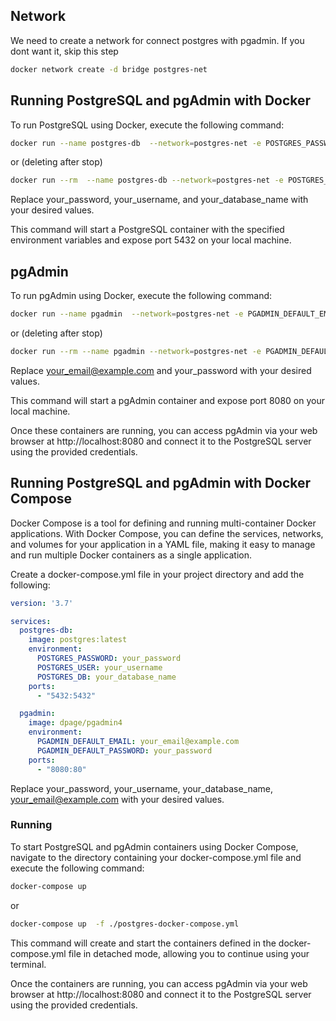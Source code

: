 ## Network
We need to create a network for connect postgres with pgadmin. If you dont want it, skip this step

``` bash
docker network create -d bridge postgres-net
```
## Running PostgreSQL and pgAdmin with Docker
To run PostgreSQL using Docker, execute the following command:

```bash
docker run --name postgres-db  --network=postgres-net -e POSTGRES_PASSWORD=your_password -e POSTGRES_USER=your_username -e POSTGRES_DB=your_database_name -p 5432:5432 -d postgres:latest 
```
or (deleting after stop)

```bash
docker run --rm  --name postgres-db --network=postgres-net -e POSTGRES_PASSWORD=your_password -e POSTGRES_USER=your_username -e POSTGRES_DB=your_database_name -p 5432:5432 -d postgres:latest 
```

Replace your_password, your_username, and your_database_name with your desired values.

This command will start a PostgreSQL container with the specified environment variables and expose port 5432 on your local machine.

## pgAdmin
To run pgAdmin using Docker, execute the following command:

```bash
docker run --name pgadmin  --network=postgres-net -e PGADMIN_DEFAULT_EMAIL=your_email@example.com -e PGADMIN_DEFAULT_PASSWORD=your_password -p 8080:80 -d dpage/pgadmin4
```

or (deleting after stop)
```bash
docker run --rm --name pgadmin --network=postgres-net -e PGADMIN_DEFAULT_EMAIL=your_email@example.com -e PGADMIN_DEFAULT_PASSWORD=your_password -p 8080:80 -d dpage/pgadmin4
```

Replace your_email@example.com and your_password with your desired values.

This command will start a pgAdmin container and expose port 8080 on your local machine.

Once these containers are running, you can access pgAdmin via your web browser at http://localhost:8080 and connect it to the PostgreSQL server using the provided credentials.

## Running PostgreSQL and pgAdmin with Docker Compose
Docker Compose is a tool for defining and running multi-container Docker applications. With Docker Compose, you can define the services, networks, and volumes for your application in a YAML file, making it easy to manage and run multiple Docker containers as a single application.



Create a docker-compose.yml file in your project directory and add the following:

```yml
version: '3.7'

services:
  postgres-db:
    image: postgres:latest
    environment:
      POSTGRES_PASSWORD: your_password
      POSTGRES_USER: your_username
      POSTGRES_DB: your_database_name
    ports:
      - "5432:5432"

  pgadmin:
    image: dpage/pgadmin4
    environment:
      PGADMIN_DEFAULT_EMAIL: your_email@example.com
      PGADMIN_DEFAULT_PASSWORD: your_password
    ports:
      - "8080:80"

```

Replace your_password, your_username, your_database_name, your_email@example.com with your desired values.


### Running

To start PostgreSQL and pgAdmin containers using Docker Compose, navigate to the directory containing your docker-compose.yml file and execute the following command:

```bash
docker-compose up  

```
or
```bash
docker-compose up  -f ./postgres-docker-compose.yml

```


This command will create and start the containers defined in the docker-compose.yml file in detached mode, allowing you to continue using your terminal.

Once the containers are running, you can access pgAdmin via your web browser at http://localhost:8080 and connect it to the PostgreSQL server using the provided credentials.
